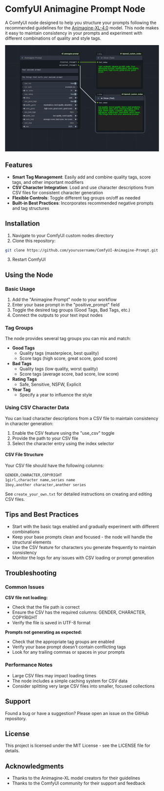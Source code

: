 # ComfyUI Animagine Prompt Node

A ComfyUI node designed to help you structure your prompts following the recommended guidelines for the [Animagine-XL-4.0](https://huggingface.co/cagliostrolab/animagine-xl-4.0) model. This node makes it easy to maintain consistency in your prompts and experiment with different combinations of quality and style tags.

![Node Preview](example_workflow/example_workflow.png)

## Features

- **Smart Tag Management**: Easily add and combine quality tags, score tags, and other important modifiers
- **CSV Character Integration**: Load and use character descriptions from CSV files for consistent character generation
- **Flexible Controls**: Toggle different tag groups on/off as needed
- **Built-in Best Practices**: Incorporates recommended negative prompts and tag structures

## Installation

1. Navigate to your ComfyUI custom nodes directory
2. Clone this repository:
```bash
git clone https://github.com/yourusername/ComfyUI-Animagine-Prompt.git
```
3. Restart ComfyUI

## Using the Node

### Basic Usage

1. Add the "Animagine Prompt" node to your workflow
2. Enter your base prompt in the "positive_prompt" field
3. Toggle the desired tag groups (Good Tags, Bad Tags, etc.)
4. Connect the outputs to your text input nodes

### Tag Groups

The node provides several tag groups you can mix and match:

- **Good Tags**
  - Quality tags (masterpiece, best quality)
  - Score tags (high score, great score, good score)
- **Bad Tags**
  - Quality tags (low quality, worst quality)
  - Score tags (average score, bad score, low score)
- **Rating Tags**
  - Safe, Sensitive, NSFW, Explicit
- **Year Tag**
  - Specify a year to influence the style

### Using CSV Character Data

You can load character descriptions from a CSV file to maintain consistency in character generation:

1. Enable the CSV feature using the "use_csv" toggle
2. Provide the path to your CSV file
3. Select the character entry using the index selector

#### CSV File Structure

Your CSV file should have the following columns:
```
GENDER,CHARACTER,COPYRIGHT
1girl,character name,series name
1boy,another character,another series
```

See `create_your_own.txt` for detailed instructions on creating and editing CSV files.

## Tips and Best Practices

- Start with the basic tags enabled and gradually experiment with different combinations
- Keep your base prompts clean and focused - the node will handle the structural elements
- Use the CSV feature for characters you generate frequently to maintain consistency
- Monitor the logs for any issues with CSV loading or prompt generation

## Troubleshooting

### Common Issues

**CSV file not loading:**
- Check that the file path is correct
- Ensure the CSV has the required columns: GENDER, CHARACTER, COPYRIGHT
- Verify the file is saved in UTF-8 format

**Prompts not generating as expected:**
- Check that the appropriate tag groups are enabled
- Verify your base prompt doesn't contain conflicting tags
- Look for any trailing commas or spaces in your prompts

### Performance Notes

- Large CSV files may impact loading times
- The node includes a simple caching system for CSV data
- Consider splitting very large CSV files into smaller, focused collections

## Support

Found a bug or have a suggestion? Please open an issue on the GitHub repository.

## License

This project is licensed under the MIT License - see the LICENSE file for details.

## Acknowledgments

- Thanks to the Animagine-XL model creators for their guidelines
- Thanks to the ComfyUI community for their support and feedback